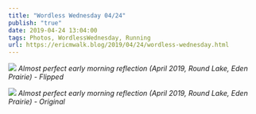 ```yaml
---
title: "Wordless Wednesday 04/24"
publish: "true"
date: 2019-04-24 13:04:00
tags: Photos, WordlessWednesday, Running
url: https://ericmwalk.blog/2019/04/24/wordless-wednesday.html
---
```


![](https://ericmwalk.blog/uploads/2021/27faff7cc6.jpg)
*Almost perfect early morning reflection (April 2019, Round Lake, Eden Prairie) - Flipped*

![](https://ericmwalk.blog/uploads/2021/75612950b5.jpg) *Almost perfect early morning reflection (April 2019, Round Lake, Eden Prairie) - Original*